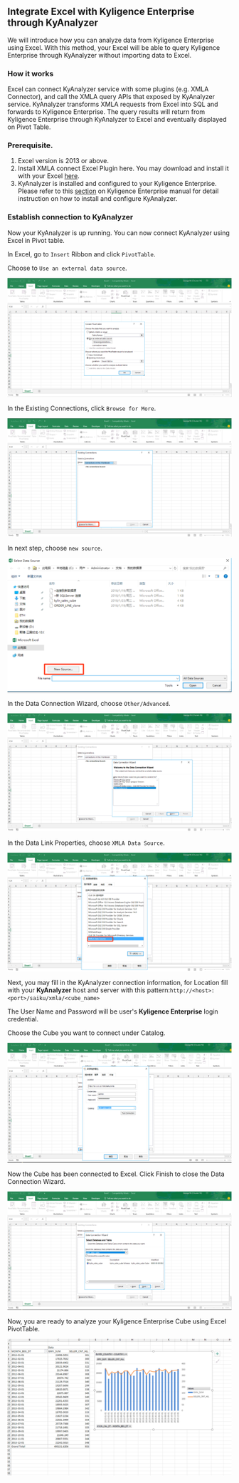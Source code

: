 ## Integrate Excel with Kyligence Enterprise through KyAnalyzer

We will introduce how you can analyze data from Kyligence Enterprise using Excel. With this method, your Excel will be able to query Kyligence Enterprise through KyAnalyzer without importing data to Excel. 

### How it works

Excel can connect KyAnalyzer service with some plugins (e.g. XMLA Connector), and call the XMLA query APIs that exposed by KyAnalyzer service. KyAnalyzer transforms XMLA requests from Excel into SQL and forwards to Kyligence Enterprise. The query results will return from Kyligence Enterprise through KyAnalyzer to Excel and eventually displayed on Pivot Table.

### Prerequisite.

1. Excel version is 2013 or above. 
2. Install XMLA connect Excel Plugin here. You may download and install it with your Excel [here](https://sourceforge.net/projects/xmlaconnect/).
3. KyAnalyzer is installed and configured to your Kyligence Enterprise. Please refer to this [section](http://docs.kyligence.io/books/v2.5/en/kyanalyzer/kyanalyzer.en.html) on Kyligence Enterprise manual for detail instruction on how to install and configure KyAnalyzer. 

### Establish connection to KyAnalyzer 

Now your KyAnalyzer is up running. You can now connect KyAnalyzer using Excel in Pivot table. 

In Excel, go to `Insert` Ribbon and click `PivotTable`.

Choose to `Use an external data source`.

![Use an external data source](images/excel_2018_en/Excel1.png)

In the Existing Connections, click `Browse for More`.

![Browse for More](images/excel_2018_en/Excel2.png)

In next step, choose `new source`.

![new source](images/excel_2018_en/Excel3.png)

In the Data Connection Wizard, choose `Other/Advanced`. 

![Other/Advanced](images/excel_2018_en/Excel4.png)

In the Data Link Properties, choose `XMLA Data Source`.

![XMLA Data Source](images/excel_2018_en/Excel5.png)

Next, you may fill in the KyAnalyzer connection information, for Location fill with your **KyAnalyzer** host and server with this pattern:`http://<host>:<port>/saiku/xmla/<cube_name> `

The User Name and Password will be user's **Kyligence Enterprise** login credential.

Choose the Cube you want to connect under Catalog. 

![Connect Cube](images/excel_2018_en/Excel6.png)

Now the Cube has been connected to Excel. Click Finish to close the Data Connection Wizard.

![Finish Connection](images/excel_2018_en/Excel7.png)

Now, you are ready to analyze your Kyligence Enterprise Cube using Excel PivotTable. 

![Analyze Cube](images/excel_2018_en/Excel8.png)

